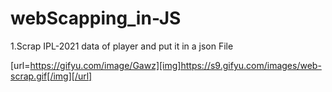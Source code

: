# webScapping_in-JS
1.Scrap IPL-2021 data of player and put it in a json File


[url=https://gifyu.com/image/Gawz][img]https://s9.gifyu.com/images/web-scrap.gif[/img][/url]
